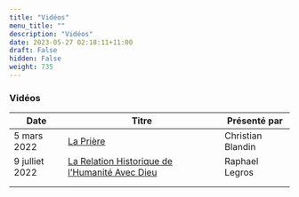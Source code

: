 ```yaml
---
title: "Vidéos"
menu_title: ""
description: "Vidéos"
date: 2023-05-27 02:18:11+11:00
draft: False
hidden: False
weight: 735
---
```

### Vidéos

**Date** | **Titre** | **Présenté par**
---|---|---
| 5 mars 2022 | [La Prière](https://www.youtube.com/watch?v=lnTqLVEmzLQ&t=7s) | Christian Blandin
| 9 julliet 2022 | [La Relation Historique de l’Humanité Avec Dieu](https://www.youtube.com/watch?v=40n04oSNVtU) | Raphael Legros
|  | []() |
|  | []() |